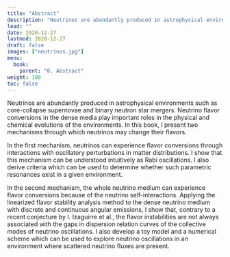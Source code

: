 ```yaml
---
title: "Abstract"
description: "Neutrinos are abundantly produced in astrophysical environments such as core-collapse supernovae and binary neutron star mergers. Neutrino flavor conversions in the dense media play important roles in the physical and chemical evolutions of the environments."
lead: ""
date: 2020-12-27
lastmod: 2020-12-27
draft: false
images: ["neutrinos.jpg"]
menu:
  book:
    parent: "0. Abstract"
weight: 100
toc: false
---
```


Neutrinos are abundantly produced in astrophysical environments such as core-collapse supernovae and binary neutron star mergers. Neutrino flavor conversions in the dense media play important roles in the physical and chemical evolutions of the environments. In this book, I present two mechanisms through which neutrinos may change their flavors.

In the first mechanism, neutrinos can experience flavor conversions through interactions with oscillatory perturbations in matter distributions. I show that this mechanism can be understood intuitively as Rabi oscillations. I also derive criteria which can be used to determine whether such parametric resonances exist in a given environment.

In the second mechanism, the whole neutrino medium can experience flavor conversions because of the neutrino self-interactions. Applying the linearized flavor stability analysis method to the dense neutrino medium with discrete and continuous angular emissions, I show that, contrary to a recent conjecture by I. Izaguirre et al., the flavor instabilities are not always associated with the gaps in dispersion relation curves of the collective modes of neutrino oscillations. I also develop a toy model and a numerical scheme which can be used to explore neutrino oscillations in an environment where scattered neutrino fluxes are present.
